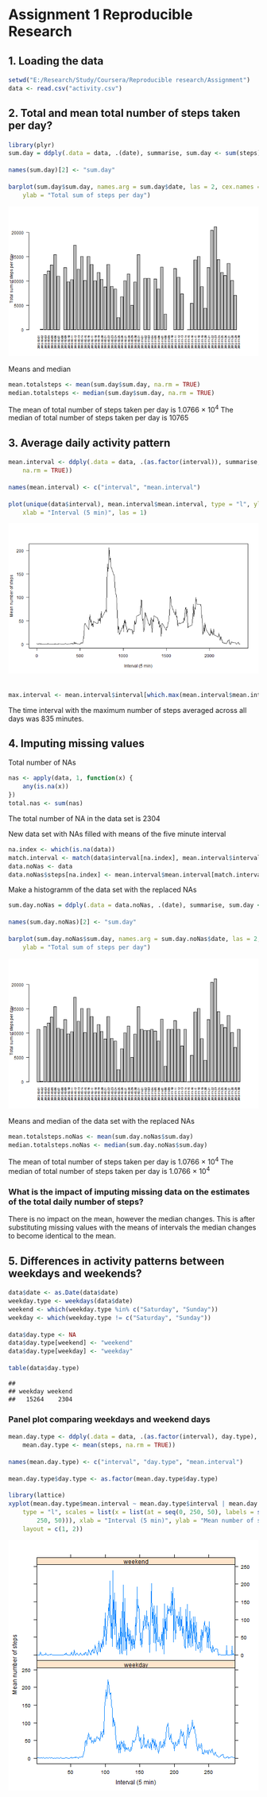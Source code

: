 Assignment 1 Reproducible Research
========================================================

## 1. Loading the data


```r
setwd("E:/Research/Study/Coursera/Reproducible research/Assignment")
data <- read.csv("activity.csv")
```



## 2. Total and mean total number of steps taken per day?

```r
library(plyr)
sum.day = ddply(.data = data, .(date), summarise, sum.day <- sum(steps))

names(sum.day)[2] <- "sum.day"

barplot(sum.day$sum.day, names.arg = sum.day$date, las = 2, cex.names = 0.7, 
    ylab = "Total sum of steps per day")
```

![plot of chunk unnamed-chunk-2](figure/unnamed-chunk-2.png) 


Means and median

```r
mean.totalsteps <- mean(sum.day$sum.day, na.rm = TRUE)
median.totalsteps <- median(sum.day$sum.day, na.rm = TRUE)
```


The mean of total number of steps taken per day is 1.0766 &times; 10<sup>4</sup> 
The median of total number of steps taken per day is 10765

## 3. Average daily activity pattern

```r
mean.interval <- ddply(.data = data, .(as.factor(interval)), summarise, mean <- mean(steps, 
    na.rm = TRUE))

names(mean.interval) <- c("interval", "mean.interval")

plot(unique(data$interval), mean.interval$mean.interval, type = "l", ylab = "Mean number of steps", 
    xlab = "Interval (5 min)", las = 1)
```

![plot of chunk unnamed-chunk-4](figure/unnamed-chunk-4.png) 

```r

max.interval <- mean.interval$interval[which.max(mean.interval$mean.interval)]
```

The time interval with the maximum number of steps averaged across all days 
was 835 minutes.

## 4. Imputing missing values

Total number of NAs

```r
nas <- apply(data, 1, function(x) {
    any(is.na(x))
})
total.nas <- sum(nas)
```

The total number of NA in the data set is 2304


New data set with NAs filled with means of the five minute interval

```r
na.index <- which(is.na(data))
match.interval <- match(data$interval[na.index], mean.interval$interval)
data.noNas <- data
data.noNas$steps[na.index] <- mean.interval$mean.interval[match.interval]
```


Make a histogramm of the data set with the replaced NAs

```r
sum.day.noNas = ddply(.data = data.noNas, .(date), summarise, sum.day <- sum(steps))

names(sum.day.noNas)[2] <- "sum.day"

barplot(sum.day.noNas$sum.day, names.arg = sum.day.noNas$date, las = 2, cex.names = 0.7, 
    ylab = "Total sum of steps per day")
```

![plot of chunk unnamed-chunk-7](figure/unnamed-chunk-7.png) 


Means and median of the data set with the replaced NAs

```r
mean.totalsteps.noNas <- mean(sum.day.noNas$sum.day)
median.totalsteps.noNas <- median(sum.day.noNas$sum.day)
```


The mean of total number of steps taken per day is 1.0766 &times; 10<sup>4</sup> 
The median of total number of steps taken per day is 1.0766 &times; 10<sup>4</sup>

### What is the impact of imputing missing data on the estimates of the total daily number of steps?

There is no impact on the mean, however the median changes. This is after substituting missing values with the means of intervals the median changes to become identical to the mean. 


## 5. Differences in activity patterns between weekdays and weekends?


```r
data$date <- as.Date(data$date)
weekday.type <- weekdays(data$date)
weekend <- which(weekday.type %in% c("Saturday", "Sunday"))
weekday <- which(weekday.type != c("Saturday", "Sunday"))

data$day.type <- NA
data$day.type[weekend] <- "weekend"
data$day.type[weekday] <- "weekday"

table(data$day.type)
```

```
## 
## weekday weekend 
##   15264    2304
```


### Panel plot comparing weekdays and weekend days


```r
mean.day.type <- ddply(.data = data, .(as.factor(interval), day.type), summarise, 
    mean.day.type <- mean(steps, na.rm = TRUE))

names(mean.day.type) <- c("interval", "day.type", "mean.interval")

mean.day.type$day.type <- as.factor(mean.day.type$day.type)

library(lattice)
xyplot(mean.day.type$mean.interval ~ mean.day.type$interval | mean.day.type$day.type, 
    type = "l", scales = list(x = list(at = seq(0, 250, 50), labels = seq(0, 
        250, 50))), xlab = "Interval (5 min)", ylab = "Mean number of steps", 
    layout = c(1, 2))
```

![plot of chunk unnamed-chunk-10](figure/unnamed-chunk-10.png) 

